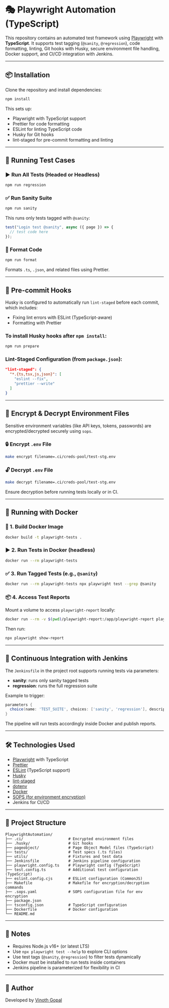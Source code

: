 # 🎭 Playwright Automation (TypeScript)

This repository contains an automated test framework using [Playwright](https://playwright.dev/) with **TypeScript**. It supports test tagging (`@sanity`, `@regression`), code formatting, linting, Git hooks with Husky, secure environment file handling, Docker support, and CI/CD integration with Jenkins.

---

## 📦 Installation

Clone the repository and install dependencies:

```bash
npm install
```

This sets up:

- Playwright with TypeScript support
- Prettier for code formatting
- ESLint for linting TypeScript code
- Husky for Git hooks
- lint-staged for pre-commit formatting and linting

---

## 🧪 Running Test Cases

### ▶ Run All Tests (Headed or Headless)

```bash
npm run regression
```

### ✅ Run Sanity Suite

```bash
npm run sanity
```

This runs only tests tagged with `@sanity`:

```typescript
test("Login test @sanity", async ({ page }) => {
  // test code here
});
```

### 🧼 Format Code

```bash
npm run format
```

Formats `.ts`, `.json`, and related files using Prettier.

---

## 🧹 Pre-commit Hooks

Husky is configured to automatically run `lint-staged` before each commit, which includes:

- Fixing lint errors with ESLint (TypeScript-aware)
- Formatting with Prettier

### To install Husky hooks after `npm install`:

```bash
npm run prepare
```

### Lint-Staged Configuration (from `package.json`):

```json
"lint-staged": {
  "*.{ts,tsx,js,json}": [
    "eslint --fix",
    "prettier --write"
  ]
}
```

---

## 🔐 Encrypt & Decrypt Environment Files

Sensitive environment variables (like API keys, tokens, passwords) are encrypted/decrypted securely using `sops`.

### 🔒 Encrypt `.env` File

```bash
make encrypt filename=.ci/creds-pool/test-stg.env
```

### 🔓 Decrypt `.env` File

```bash
make decrypt filename=.ci/creds-pool/test-stg.env
```

Ensure decryption before running tests locally or in CI.

---

## 🐳 Running with Docker

### 📄 1. Build Docker Image

```bash
docker build -t playwright-tests .
```

### ▶️ 2. Run Tests in Docker (headless)

```bash
docker run --rm playwright-tests
```

### ✅ 3. Run Tagged Tests (e.g., `@sanity`)

```bash
docker run --rm playwright-tests npx playwright test --grep @sanity
```

### 📦 4. Access Test Reports

Mount a volume to access `playwright-report` locally:

```bash
docker run --rm -v $(pwd)/playwright-report:/app/playwright-report playwright-tests
```

Then run:

```bash
npx playwright show-report
```

---

## 🤖 Continuous Integration with Jenkins

The `Jenkinsfile` in the project root supports running tests via parameters:

- **sanity**: runs only sanity tagged tests
- **regression**: runs the full regression suite

Example to trigger:

```groovy
parameters {
  choice(name: 'TEST_SUITE', choices: ['sanity', 'regression'], description: 'Choose test suite to run')
}
```

The pipeline will run tests accordingly inside Docker and publish reports.

---

## 🛠 Technologies Used

- [Playwright](https://playwright.dev/) with TypeScript
- [Prettier](https://prettier.io/)
- [ESLint](https://eslint.org/) (TypeScript support)
- [Husky](https://typicode.github.io/husky/)
- [lint-staged](https://github.com/okonet/lint-staged)
- [dotenv](https://www.npmjs.com/package/dotenv)
- [Docker](https://www.docker.com/)
- [SOPS (for environment encryption)](https://github.com/mozilla/sops)
- Jenkins for CI/CD

---

## 📁 Project Structure

```
PlaywrightAutomation/
├── .ci/                    # Encrypted environment files
├── .husky/                 # Git hooks
├── pageobject/             # Page Object Model files (TypeScript)
├── tests/                  # Test specs (.ts files)
├── utils/                  # Fixtures and test data
├── Jenkinsfile             # Jenkins pipeline configuration
├── playwright.config.ts    # Playwright config (TypeScript)
├── test.config.ts          # Additional test configuration (TypeScript)
├── eslint.config.cjs       # ESLint configuration (CommonJS)
├── Makefile                # Makefile for encryption/decryption commands
├── .sops.yaml              # SOPS configuration file for env encryption
├── package.json
├── tsconfig.json           # TypeScript configuration
├── Dockerfile              # Docker configuration
└── README.md
```

---

## 🧾 Notes

- Requires Node.js v16+ (or latest LTS)
- Use `npx playwright test --help` to explore CLI options
- Use test tags (`@sanity`, `@regression`) to filter tests dynamically
- Docker must be installed to run tests inside containers
- Jenkins pipeline is parameterized for flexibility in CI

---

## 🧵 Author

Developed by [Vinoth Gopal](https://github.com/vinothgopal)

